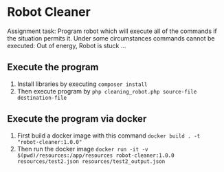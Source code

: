 # Robot Cleaner

Assignment task: Program robot which will execute all of the commands if the situation permits it. Under some circumstances commands cannot be executed: Out of energy, Robot is stuck ... 

## Execute the program  
1. Install libraries by executing `composer install`
2. Then execute program by `php cleaning_robot.php source-file destination-file`

## Execute the program via docker
1. First build a docker image with this command `docker build . -t "robot-cleaner:1.0.0"`
2. Then run the docker image `docker run -it -v $(pwd)/resources:/app/resources robot-cleaner:1.0.0 resources/test2.json resources/test2_output.json`
